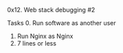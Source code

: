0x12. Web stack debugging #2


Tasks
0. Run software as another user
1. Run Nginx as Nginx
2. 7 lines or less

